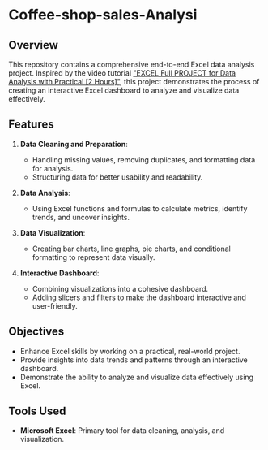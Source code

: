 # Coffee-shop-sales-Analysi 

## Overview  
This repository contains a comprehensive end-to-end Excel data analysis project. Inspired by the video tutorial ["EXCEL Full PROJECT for Data Analysis with Practical [2 Hours]"](https://www.youtube.com/watch?v=Rthh_bK5xUs&t=4s), this project demonstrates the process of creating an interactive Excel dashboard to analyze and visualize data effectively.  

## Features  
1. **Data Cleaning and Preparation**:  
   - Handling missing values, removing duplicates, and formatting data for analysis.  
   - Structuring data for better usability and readability.  

2. **Data Analysis**:  
   - Using Excel functions and formulas to calculate metrics, identify trends, and uncover insights.  

3. **Data Visualization**:  
   - Creating bar charts, line graphs, pie charts, and conditional formatting to represent data visually.  

4. **Interactive Dashboard**:  
   - Combining visualizations into a cohesive dashboard.  
   - Adding slicers and filters to make the dashboard interactive and user-friendly.  

## Objectives  
- Enhance Excel skills by working on a practical, real-world project.  
- Provide insights into data trends and patterns through an interactive dashboard.  
- Demonstrate the ability to analyze and visualize data effectively using Excel.  

## Tools Used  
- **Microsoft Excel**: Primary tool for data cleaning, analysis, and visualization.  
